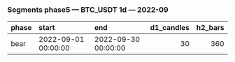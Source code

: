 ### Segments phase5 — BTC_USDT 1d — 2022-09

| phase   | start               | end                 |   d1_candles |   h2_bars |
|:--------|:--------------------|:--------------------|-------------:|----------:|
| bear    | 2022-09-01 00:00:00 | 2022-09-30 00:00:00 |           30 |       360 |